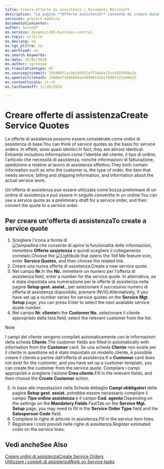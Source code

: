 ```yaml
---
title: Creare offerte di assistenza | Documenti Microsoft
description: "La pagina **Offerte assistenza** consente di creare documenti in cui vengono immesse informazioni relative a un servizio di assistenza, ad esempio riparazione e manutenzione, svolto su articoli in assistenza su richiesta del cliente. Un'offerta di assistenza può essere utilizzata come bozza preliminare di un ordine di assistenza e può essere in seguito convertita in un ordine."
services: project-madeira
documentationcenter: 
author: SorenGP
ms.service: dynamics365-business-central
ms.topic: article
ms.devlang: na
ms.tgt_pltfrm: na
ms.workload: na
ms.search.keywords: 
ms.date: 10/01/2018
ms.author: sgroespe
ms.translationtype: HT
ms.sourcegitcommit: 33b900f1ac9e295921e7f3d6ea72cc93939d8a1b
ms.openlocfilehash: 1486be71b0b848aa48996f4161f8987322a09e32
ms.contentlocale: it-ch
ms.lasthandoff: 11/26/2018

---
```

# <a name="create-service-quotes"></a><span data-ttu-id="fc6e2-104">Creare offerte di assistenza</span><span class="sxs-lookup"><span data-stu-id="fc6e2-104">Create Service Quotes</span></span>
<span data-ttu-id="fc6e2-105">Le offerte di assistenza possono essere considerate come ordini di assistenza di base.</span><span class="sxs-lookup"><span data-stu-id="fc6e2-105">You can think of service quotes as the basis for service orders.</span></span> <span data-ttu-id="fc6e2-106">In effetti, sono quasi identici.</span><span class="sxs-lookup"><span data-stu-id="fc6e2-106">In fact, they are almost identical.</span></span> <span data-ttu-id="fc6e2-107">Entrambi includono informazioni come l'identità del cliente, il tipo di ordine, l'articolo che necessita di assistenza, nonché informazioni di fatturazione, spedizione e relative al lavoro di assistenza effettivo.</span><span class="sxs-lookup"><span data-stu-id="fc6e2-107">They both contain information such as who the customer is, the type of order, the item that needs service, billing and shipping information, and information about the actual service work.</span></span>
 
<span data-ttu-id="fc6e2-108">Un'offerta di assistenza può essere utilizzata come bozza preliminare di un ordine di assistenza e può essere in seguito convertita in un ordine.</span><span class="sxs-lookup"><span data-stu-id="fc6e2-108">You can use a service quote as a preliminary draft for a service order, and then convert the quote to a service order.</span></span>  
  
## <a name="to-create-a-service-quote"></a><span data-ttu-id="fc6e2-109">Per creare un'offerta di assistenza</span><span class="sxs-lookup"><span data-stu-id="fc6e2-109">To create a service quote</span></span>  
1. <span data-ttu-id="fc6e2-110">Scegliere l'icona a forma di ![lampadina che consente di aprire la funzionalità delle informazioni](media/ui-search/search_small.png "Informazioni sull'operazione che si desidera eseguire"), immettere **Offerte assistenza** e quindi scegliere il collegamento correlato.</span><span class="sxs-lookup"><span data-stu-id="fc6e2-110">Choose the ![Lightbulb that opens the Tell Me feature](media/ui-search/search_small.png "Tell me what you want to do") icon, enter **Service Quotes**, and then choose the related link.</span></span>  
2. <span data-ttu-id="fc6e2-111">Creare una nuova offerta di assistenza.</span><span class="sxs-lookup"><span data-stu-id="fc6e2-111">Create a new service quote.</span></span>  
3. <span data-ttu-id="fc6e2-112">Nel campo **Nr.**</span><span class="sxs-lookup"><span data-stu-id="fc6e2-112">In the **No.**</span></span> <span data-ttu-id="fc6e2-113">immettere un numero per l'offerta di assistenza.</span><span class="sxs-lookup"><span data-stu-id="fc6e2-113">field, enter a number for the service quote.</span></span> <span data-ttu-id="fc6e2-114">In alternativa, se è stata impostata una numerazione per le offerte di assistenza nella pagina **Setup gest. assist.**, per selezionare il successivo numero di offerta di assistenza disponibile, premere INVIO.</span><span class="sxs-lookup"><span data-stu-id="fc6e2-114">Alternatively, if you have set up a number series for service quotes on the **Service Mgt. Setup** page, you can press Enter to select the next available service quote number.</span></span>  
4. <span data-ttu-id="fc6e2-115">Nel campo **Nr. cliente**</span><span class="sxs-lookup"><span data-stu-id="fc6e2-115">In the **Customer No.**</span></span>  <span data-ttu-id="fc6e2-116">selezionare il cliente appropriato dalla lista.</span><span class="sxs-lookup"><span data-stu-id="fc6e2-116">field, select the relevant customer from the list.</span></span>  

  > [!Note]  
  >  <span data-ttu-id="fc6e2-117">I campi del cliente vengono compilati automaticamente con le informazioni della scheda **Cliente**.</span><span class="sxs-lookup"><span data-stu-id="fc6e2-117">The customer fields are filled in automatically with information from the **Customer** card.</span></span> <span data-ttu-id="fc6e2-118">Se una scheda **Cliente** non esiste per il cliente in questione ed è stato impostato un modello cliente, è possibile creare il cliente a partire dall'offerta di assistenza.</span><span class="sxs-lookup"><span data-stu-id="fc6e2-118">If a **Customer** card does not exist for the customer, and you have set up a customer template, you can create the customer from the service quote.</span></span> <span data-ttu-id="fc6e2-119">Compilare i campi appropriati e scegliere l'azione **Crea cliente**.</span><span class="sxs-lookup"><span data-stu-id="fc6e2-119">Fill in the relevant fields, and then choose the **Create Customer** action.</span></span>  
  
5. <span data-ttu-id="fc6e2-120">In base alle impostazioni nella Scheda dettaglio **Campi obbligatori** della pagina **Setup gest. assist.** potrebbe essere necessario compilare il campo **Tipo ordine assistenza** e il campo **Cod. agente**.</span><span class="sxs-lookup"><span data-stu-id="fc6e2-120">Depending on the settings on the **Mandatory Fields** FastTab on the **Service Mgt. Setup** page, you may need to fill in the **Service Order Type** field and the **Salesperson Code** field.</span></span>  
6. <span data-ttu-id="fc6e2-121">Compilare le righe di articolo in assistenza.</span><span class="sxs-lookup"><span data-stu-id="fc6e2-121">Fill in the service item lines.</span></span>  
7. <span data-ttu-id="fc6e2-122">Registrare i costi previsti nelle righe di assistenza.</span><span class="sxs-lookup"><span data-stu-id="fc6e2-122">Register estimated costs on the service lines.</span></span>  
  
## <a name="see-also"></a><span data-ttu-id="fc6e2-123">Vedi anche</span><span class="sxs-lookup"><span data-stu-id="fc6e2-123">See Also</span></span>  
[<span data-ttu-id="fc6e2-124">Creare ordini di assistenza</span><span class="sxs-lookup"><span data-stu-id="fc6e2-124">Create Service Orders</span></span>](service-how-to-create-service-orders.md)  
[<span data-ttu-id="fc6e2-125">Utilizzare i compiti di assistenza</span><span class="sxs-lookup"><span data-stu-id="fc6e2-125">Work on Service tasks</span></span>](service-how-to-work-on-service-tasks.md)  

 

